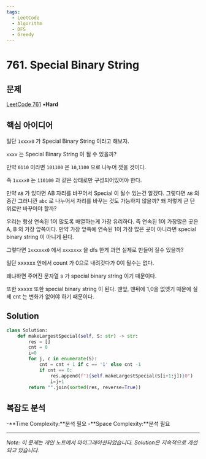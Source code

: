 ```yaml
---
tags:
  - LeetCode
  - Algorithm
  - DFS
  - Greedy
---
```


# 761. Special Binary String

## 문제

[LeetCode 761](https://leetcode.com/problems/special-binary-string/) •**Hard**

## 핵심 아이디어

일단 `1xxxx0` 가 Special Binary String 이라고 해보자.

`xxxx` 는 Special Binary String 이 될 수 있을까?

만약 `0110` 이라면 `101100` 은 `10`,`1100` 으로 나누어 졋을 것이다.

즉 `1xxxx0` 는 `110100` 과 같은 상태로만 구성되어있어야 한다.

만약 `AB` 가 있다면 AB 자리를 바꾸어서 Special 이 될수 있는건 알겠다. 그렇다면 `AB` 의 중간 그러니깐 `abc` 로 나누어서 자리를 바꾸는 것도 가능하지 않을까? 왜 저렇게 큰 단위로만 바꾸어야 할까?

우리는 항상 연속된 1이 많도록 배열하는게 가장 유리하다. 즉 연속된 1이 가장많은 곳은 A, B 의 가장 앞쪽이다. 만약 가장 앞쪽에 연속된 1이 가장 많은 곳이 아니라면 special binary string 이 아니게 된다.

그렇다면 `1xxxxxx0` 에서 `xxxxxxx` 을 dfs 한게 과연 실제로 만들어 질수 있을까?

일단 xxxxxx 안에서 count 가 0으로 내려갓다가 0이 될수는 없다.

왜냐하면 주어진 문자열 s 가 special binary string 이기 때문이다.

또한 xxxxx 또한 special binary string 이 된다. 맨앞, 맨뒤에 1,0을 없앳기 때문에 실제 cnt 는 변화가 없어야 하기 때문이다.

## Solution

```python
class Solution:
    def makeLargestSpecial(self, S: str) -> str:
        res = []
        cnt = 0
        i=0
        for j, c in enumerate(S):
            cnt = cnt + 1 if c == '1' else cnt -1
            if cnt == 0:
                res.append(f"1{self.makeLargestSpecial(S[i+1:j])}0")
                i=j+1
        return "".join(sorted(res, reverse=True))
```

## 복잡도 분석

-**Time Complexity:**분석 필요
-**Space Complexity:**분석 필요

---

*Note: 이 문제는 개인 노트에서 마이그레이션되었습니다. Solution은 지속적으로 개선되고 있습니다.*
